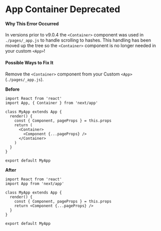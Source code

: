 App Container Deprecated
========================

#### Why This Error Occurred

In versions prior to v9.0.4 the `<Container>` component was used in `./pages/_app.js` to handle scrolling to hashes. This handling has been moved up the tree so the `<Container>` component is no longer needed in your custom `<App>`!

#### Possible Ways to Fix It

Remove the `<Container>` component from your Custom `<App>` (`./pages/_app.js`).

**Before**

    import React from 'react'
    import App, { Container } from 'next/app'

    class MyApp extends App {
      render() {
        const { Component, pageProps } = this.props
        return (
          <Container>
            <Component {...pageProps} />
          </Container>
        )
      }
    }

    export default MyApp

**After**

    import React from 'react'
    import App from 'next/app'

    class MyApp extends App {
      render() {
        const { Component, pageProps } = this.props
        return <Component {...pageProps} />
      }
    }

    export default MyApp
